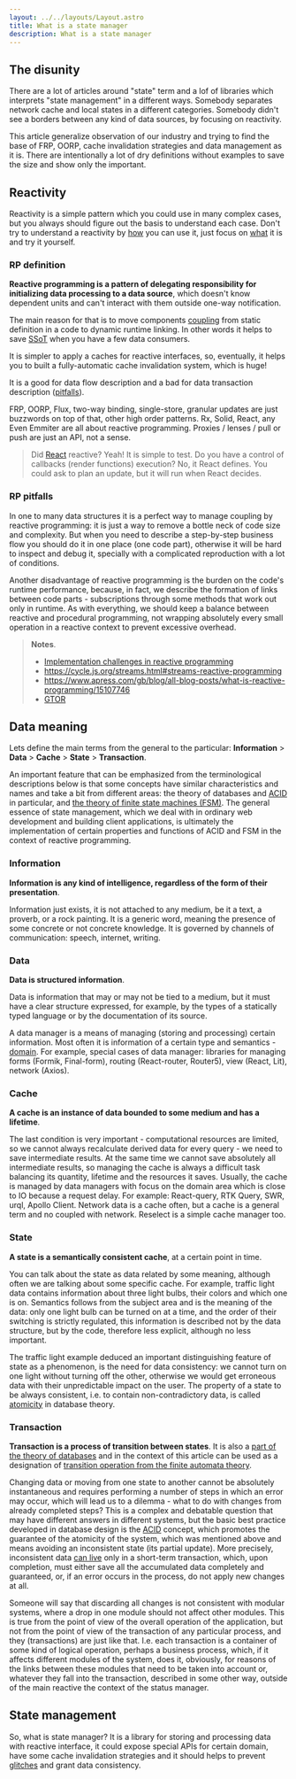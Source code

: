 ```yaml
---
layout: ../../layouts/Layout.astro
title: What is a state manager
description: What is a state manager
---
```


## The disunity

There are a lot of articles around "state" term and a lof of libraries which interprets "state management" in a different ways. Somebody separates network cache and local states in a different categories. Somebody didn't see a borders between any kind of data sources, by focusing on reactivity.

This article generalize observation of our industry and trying to find the base of FRP, OORP, cache invalidation strategies and data management as it is. There are intentionally a lot of dry definitions without examples to save the size and show only the important.

## Reactivity

Reactivity is a simple pattern which you could use in many complex cases, but you always should figure out the basis to understand each case. Don't try to understand a reactivity by [how](https://github.com/kriskowal/gtor) you can use it, just focus on [what](#rp-definition) it is and try it yourself.

### RP definition

**Reactive programming is a pattern of delegating responsibility for initializing data processing to a data source**, which doesn't know dependent units and can't interact with them outside one-way notification.

The main reason for that is to move components [coupling](<https://en.wikipedia.org/wiki/Coupling_(computer_programming)>) from static definition in a code to dynamic runtime linking. In other words it helps to save [SSoT](https://en.wikipedia.org/wiki/Single_source_of_truth) when you have a few data consumers.

It is simpler to apply a caches for reactive interfaces, so, eventually, it helps you to built a fully-automatic cache invalidation system, which is huge!

It is a good for data flow description and a bad for data transaction description ([pitfalls](#rp-pitfalls)).

FRP, OORP, Flux, two-way binding, single-store, granular updates are just buzzwords on top of that, other high order patterns.
Rx, Solid, React, any Even Emmiter are all about reactive programming.
Proxies / lenses / pull or push are just an API, not a sense.

> Did [React](https://reactjs.org) reactive? Yeah! It is simple to test. Do you have a control of callbacks (render functions) execution? No, it React defines. You could ask to plan an update, but it will run when React decides.

### RP pitfalls

In one to many data structures it is a perfect way to manage coupling by reactive programming: it is just a way to remove a bottle neck of code size and complexity. But when you need to describe a step-by-step business flow you should do it in one place (one code part), otherwise it will be hard to inspect and debug it, specially with a complicated reproduction with a lot of conditions.

Another disadvantage of reactive programming is the burden on the code's runtime performance, because, in fact, we describe the formation of links between code parts - subscriptions through some methods that work out only in runtime. As with everything, we should keep a balance between reactive and procedural programming, not wrapping absolutely every small operation in a reactive context to prevent excessive overhead.

> **Notes**.
>
> - [Implementation challenges in reactive programming](https://en.wikipedia.org/wiki/Reactive_programming#Implementation_techniques_and_challenges)
> - https://cycle.js.org/streams.html#streams-reactive-programming
> - https://www.apress.com/gb/blog/all-blog-posts/what-is-reactive-programming/15107746
> - [GTOR](https://github.com/kriskowal/gtor)

## Data meaning

Lets define the main terms from the general to the particular: **Information** > **Data** > **Cache** > **State** > **Transaction**.

An important feature that can be emphasized from the terminological descriptions below is that some concepts have similar characteristics and names and take a bit from different areas: the theory of databases and [ACID](https://ru.wikipedia.org/wiki/ACID) in particular, and [the theory of finite state machines (FSM)](https://en.wikipedia.org/wiki/Automata_theory). The general essence of state management, which we deal with in ordinary web development and building client applications, is ultimately the implementation of certain properties and functions of ACID and FSM in the context of reactive programming.

### Information

**Information is any kind of intelligence, regardless of the form of their presentation**.

Information just exists, it is not attached to any medium, be it a text, a proverb, or a rock painting. It is a generic word, meaning the presence of some concrete or not concrete knowledge. It is governed by channels of communication: speech, internet, writing.

### Data

**Data is structured information**.

Data is information that may or may not be tied to a medium, but it must have a clear structure expressed, for example, by the types of a statically typed language or by the documentation of its source.

A data manager is a means of managing (storing and processing) certain information. Most often it is information of a certain type and semantics - [domain](<https://en.wikipedia.org/wiki/Domain_(software_engineering)>). For example, special cases of data manager: libraries for managing forms (Formik, Final-form), routing (React-router, Router5), view (React, Lit), network (Axios).

### Cache

**A cache is an instance of data bounded to some medium and has a lifetime**.

The last condition is very important - computational resources are limited, so we cannot always recalculate derived data for every query - we need to save intermediate results. At the same time we cannot save absolutely all intermediate results, so managing the cache is always a difficult task balancing its quantity, lifetime and the resources it saves. Usually, the cache is managed by data managers with focus on the domain area which is close to IO because a request delay. For example: React-query, RTK Query, SWR, urql, Apollo Client. Network data is a cache often, but a cache is a general term and no coupled with network. Reselect is a simple cache manager too.

### State

**A state is a semantically consistent cache**, at a certain point in time.

You can talk about the state as data related by some meaning, although often we are talking about some specific cache. For example, traffic light data contains information about three light bulbs, their colors and which one is on. Semantics follows from the subject area and is the meaning of the data: only one light bulb can be turned on at a time, and the order of their switching is strictly regulated, this information is described not by the data structure, but by the code, therefore less explicit, although no less important.

The traffic light example deduced an important distinguishing feature of state as a phenomenon, is the need for data consistency: we cannot turn on one light without turning off the other, otherwise we would get erroneous data with their unpredictable impact on the user. The property of a state to be always consistent, i.e. to contain non-contradictory data, is called [atomicity](<https://en.wikipedia.org/wiki/Atomicity_(database_systems)>) in database theory.

### Transaction

**Transaction is a process of transition between states**. It is also a [part of the theory of databases](https://en.wikipedia.org/wiki/Database_transaction) and in the context of this article can be used as a designation of [transition operation from the finite automata theory](https://en.wikipedia.org/wiki/Transition_system).

Changing data or moving from one state to another cannot be absolutely instantaneous and requires performing a number of steps in which an error may occur, which will lead us to a dilemma - what to do with changes from already completed steps? This is a complex and debatable question that may have different answers in different systems, but the basic best practice developed in database design is the [ACID](https://en.wikipedia.org/wiki/ACID) concept, which promotes the guarantee of the atomicity of the system, which was mentioned above and means avoiding an inconsistent state (its partial update). More precisely, inconsistent data [can live](https://clojure.org/reference/transients) only in a short-term transaction, which, upon completion, must either save all the accumulated data completely and guaranteed, or, if an error occurs in the process, do not apply new changes at all.

Someone will say that discarding all changes is not consistent with modular systems, where a drop in one module should not affect other modules. This is true from the point of view of the overall operation of the application, but not from the point of view of the transaction of any particular process, and they (transactions) are just like that. I.e. each transaction is a container of some kind of logical operation, perhaps a business process, which, if it affects different modules of the system, does it, obviously, for reasons of the links between these modules that need to be taken into account or, whatever they fall into the transaction, described in some other way, outside of the main reactive the context of the status manager.

## State management

So, what is state manager? It is a library for storing and processing data with reactive interface, it could expose special APIs for certain domain, have some cache invalidation strategies and it should helps to prevent [glitches](https://en.wikipedia.org/wiki/Reactive_programming#Glitches) and grant data consistency.
